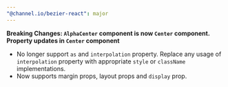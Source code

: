 ```yaml
---
"@channel.io/bezier-react": major
---
```


**Breaking Changes: `AlphaCenter` component is now `Center` component. Property updates in `Center` component**

- No longer support `as` and `interpolation` property. Replace any usage of `interpolation` property with appropriate `style` or `className` implementations.
- Now supports margin props, layout props and `display` prop.
